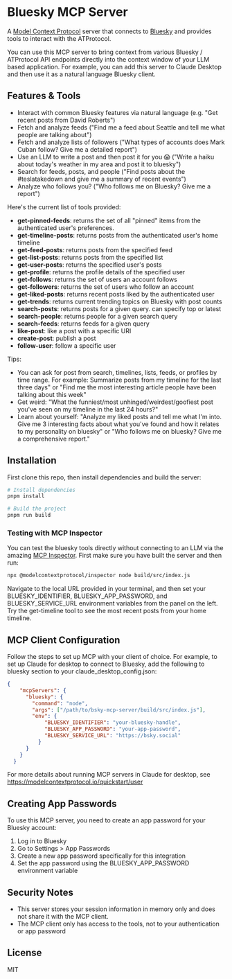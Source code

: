 # Bluesky MCP Server

A [Model Context Protocol](https://modelcontextprotocol.io/) server that connects to [Bluesky](https://bsky.app/) and provides tools to interact with the ATProtocol.

You can use this MCP server to bring context from various Bluesky / ATProtocol API endpoints directly into the context window of your LLM based application. For example, you can add this server to Claude Desktop and then use it as a natural language Bluesky client. 

## Features & Tools

- Interact with common Bluesky features via natural language (e.g. "Get recent posts from David Roberts")
- Fetch and analyze feeds ("Find me a feed about Seattle and tell me what people are talking about")
- Fetch and analyze lists of followers ("What types of accounts does Mark Cuban follow? Give me a detailed report")
- Use an LLM to write a post and then post it for you 😱 ("Write a haiku about today's weather in my area and post it to bluesky")
- Search for feeds, posts, and people ("Find posts about the #teslatakedown and give me a summary of recent events")
- Analyze who follows you? ("Who follows me on Bluesky? Give me a report")

Here's the current list of tools provided:

- **get-pinned-feeds**: returns the set of all "pinned" items from the authenticated user's preferences.
- **get-timeline-posts**: returns posts from the authenticated user's home timeline
- **get-feed-posts**: returns posts from the specified feed
- **get-list-posts**: returns posts from the specified list
- **get-user-posts**: returns the specified user's posts
- **get-profile**: returns the profile details of the specified user
- **get-follows**: returns the set of users an account follows
- **get-followers**: returns the set of users who follow an account
- **get-liked-posts**: returns recent posts liked by the authenticated user
- **get-trends**: returns current trending topics on Bluesky with post counts
- **search-posts**: returns posts for a given query. can specify top or latest
- **search-people**: returns people for a given search query
- **search-feeds**: returns feeds for a given query
- **like-post**: like a post with a specific URI
- **create-post**: publish a post 
- **follow-user**: follow a specific user

Tips:
- You can ask for post from search, timelines, lists, feeds, or profiles by time range. For example: Summarize posts from my timeline for the last three days" or "Find me the most interesting article people have been talking about this week"
- Get weird: "What the funniest/most unhinged/weirdest/goofiest post you've seen on my timeline in the last 24 hours?"
- Learn about yourself: "Analyze my liked posts and tell me what I'm into. Give me 3 interesting facts about what you've found and how it relates to my personality on bluesky" or "Who follows me on bluesky? Give me a comprehensive report."


## Installation

First clone this repo, then install dependencies and build the server:

```bash
# Install dependencies
pnpm install

# Build the project
pnpm run build
```

### Testing with MCP Inspector

You can test the bluesky tools directly without connecting to an LLM via the amazing [MCP Inspector](https://modelcontextprotocol.io/docs/tools/inspector). First make sure you have built the server and then run:

```bash
npx @modelcontextprotocol/inspector node build/src/index.js
```

Navigate to the local URL provided in your terminal, and then set your BLUESKY_IDENTIFIER, BLUESKY_APP_PASSWORD, and BLUESKY_SERVICE_URL environment variables from the panel on the left. Try the get-timeline tool to see the most recent posts from your home timeline. 

## MCP Client Configuration 

Follow the steps to set up MCP with your client of choice. For example, to set up Claude for desktop to connect to Bluesky, add the following to bluesky section to your claude_desktop_config.json:

```json
{
    "mcpServers": {
      "bluesky": {
        "command": "node",
        "args": ["/path/to/bsky-mcp-server/build/src/index.js"],
        "env": {
            "BLUESKY_IDENTIFIER": "your-bluesky-handle",
            "BLUESKY_APP_PASSWORD": "your-app-password",
            "BLUESKY_SERVICE_URL": "https://bsky.social"
          }
      }
    }
  }
```

For more details about running MCP servers in Claude for desktop, see https://modelcontextprotocol.io/quickstart/user


## Creating App Passwords

To use this MCP server, you need to create an app password for your Bluesky account:

1. Log in to Bluesky
2. Go to Settings > App Passwords
3. Create a new app password specifically for this integration
4. Set the app password using the BLUESKY_APP_PASSWORD environment variable

## Security Notes

- This server stores your session information in memory only and does not share it with the MCP client.
- The MCP client only has access to the tools, not to your authentication or app password

## License

MIT
